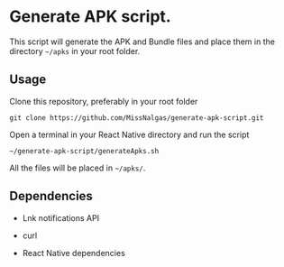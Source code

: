 # Generate APK script.

This script will generate the APK and Bundle files and place them in the directory `~/apks` in your root folder.

## Usage

Clone this repository, preferably in your root folder

`git clone https://github.com/MissNalgas/generate-apk-script.git`

Open a terminal in your React Native directory and run the script

`~/generate-apk-script/generateApks.sh`

All the files will be placed in `~/apks/`.



## Dependencies

- Lnk notifications API

- curl

- React Native dependencies